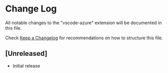 # Change Log

All notable changes to the "vscode-azure" extension will be documented in this file.

Check [Keep a Changelog](http://keepachangelog.com/) for recommendations on how to structure this file.

## [Unreleased]

- Initial release